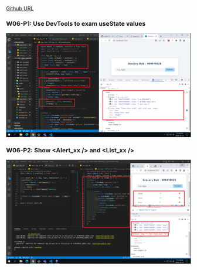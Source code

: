 [Github URL](https://github.com/a88019401/1111-wp1-DEMO-909410028.git)

### W06-P1: Use DevTools to exam useState values

![](w06-p1.png)

### W06-P2: Show <Alert_xx /> and <List_xx />

![](w06-p2.png)

```

```
